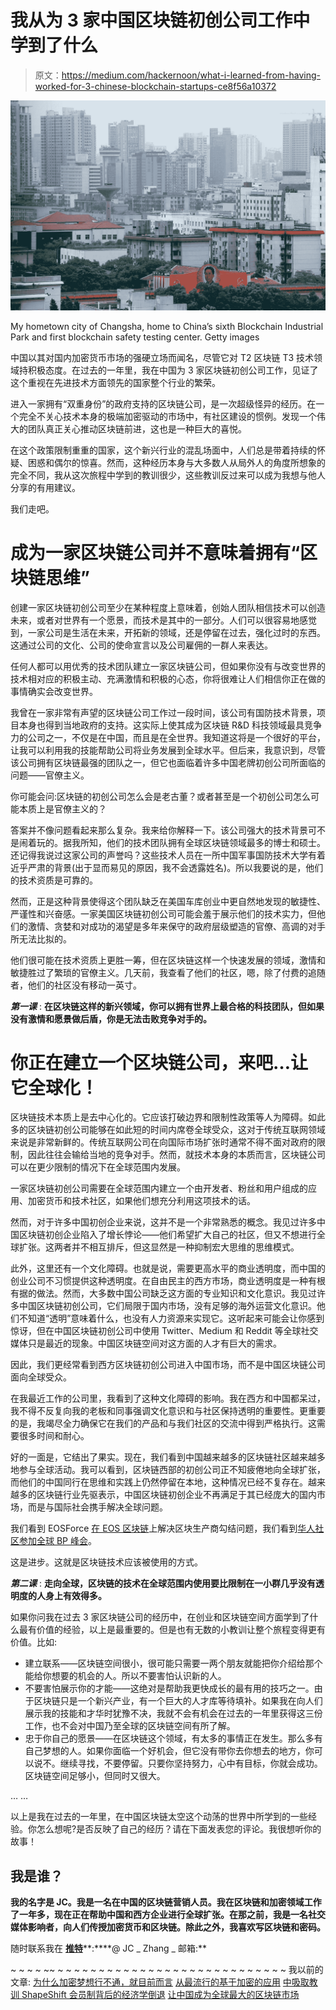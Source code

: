 # 我从为 3 家中国区块链初创公司工作中学到了什么

> 原文：<https://medium.com/hackernoon/what-i-learned-from-having-worked-for-3-chinese-blockchain-startups-ce8f56a10372>

![](img/b91e4472fe1807dfe5cd60b37b42898d.png)

My hometown city of Changsha, home to China’s sixth Blockchain Industrial Park and first blockchain safety testing center. Getty images

中国以其对国内加密货币市场的强硬立场而闻名，尽管它对 T2 区块链 T3 技术领域持积极态度。在过去的一年里，我在中国为 3 家区块链初创公司工作，见证了这个重视在先进技术方面领先的国家整个行业的繁荣。

进入一家拥有“双重身份”的政府支持的区块链公司，是一次超级怪异的经历。在一个完全不关心技术本身的极端加密驱动的市场中，有社区建设的惯例。发现一个伟大的团队真正关心推动区块链前进，这也是一种巨大的喜悦。

在这个政策限制重重的国家，这个新兴行业的混乱场面中，人们总是带着持续的怀疑、困惑和偶尔的惊喜。然而，这种经历本身与大多数人从局外人的角度所想象的完全不同，我从这次旅程中学到的教训很少，这些教训反过来可以成为我想与他人分享的有用建议。

我们走吧。

# 成为一家区块链公司并不意味着拥有“区块链思维”

创建一家区块链初创公司至少在某种程度上意味着，创始人团队相信技术可以创造未来，或者对世界有一个愿景，而技术是其中的一部分。人们可以很容易地感觉到，一家公司是生活在未来，开拓新的领域，还是停留在过去，强化过时的东西。这通过公司的文化、公司的使命宣言以及公司雇佣的一群人来表达。

任何人都可以用优秀的技术团队建立一家区块链公司，但如果你没有与改变世界的技术相对应的积极主动、充满激情和积极的心态，你将很难让人们相信你正在做的事情确实会改变世界。

我曾在一家非常有声望的区块链公司工作过一段时间，该公司有国防技术背景，项目本身也得到当地政府的支持。这实际上使其成为区块链 R&D 科技领域最具竞争力的公司之一，不仅是在中国，而且是在全世界。我知道这将是一个很好的平台，让我可以利用我的技能帮助公司将业务发展到全球水平。但后来，我意识到，尽管该公司拥有区块链最强的团队之一，但它也面临着许多中国老牌初创公司所面临的问题——官僚主义。

你可能会问:区块链的初创公司怎么会是老古董？或者甚至是一个初创公司怎么可能本质上是官僚主义的？

答案并不像问题看起来那么复杂。我来给你解释一下。该公司强大的技术背景可不是闹着玩的。据我所知，他们的技术团队拥有全球区块链领域最多的博士和硕士。还记得我说过这家公司的声誉吗？这些技术人员在一所中国军事国防技术大学有着近乎严肃的背景(出于显而易见的原因，我不会透露姓名)。所以我要说的是，他们的技术资质是可靠的。

然而，正是这种背景使得这个团队缺乏在美国车库创业中更自然地发现的敏捷性、严谨性和兴奋感。一家美国区块链初创公司可能会羞于展示他们的技术实力，但他们的激情、贪婪和对成功的渴望是多年来保守的政府层级塑造的官僚、高调的对手所无法比拟的。

他们很可能在技术资质上更胜一筹，但在区块链这样一个快速发展的领域，激情和敏捷胜过了繁琐的官僚主义。几天前，我查看了他们的社区，嗯，除了付费的追随者，他们的社区没有移动一英寸。

***第一课*** : **在区块链这样的新兴领域，你可以拥有世界上最合格的科技团队，但如果没有激情和愿景做后盾，你是无法击败竞争对手的。**

# 你正在建立一个区块链公司，来吧…让它全球化！

区块链技术本质上是去中心化的。它应该打破边界和限制性政策等人为障碍。如此多的区块链初创公司能够在如此短的时间内席卷全球受众，这对于传统互联网领域来说是非常新鲜的。传统互联网公司在向国际市场扩张时通常不得不面对政府的限制，因此往往会输给当地的竞争对手。然而，就技术本身的本质而言，区块链公司可以在更少限制的情况下在全球范围内发展。

一家区块链初创公司需要在全球范围内建立一个由开发者、粉丝和用户组成的应用、加密货币和技术社区，如果他们想充分利用这项技术的话。

然而，对于许多中国初创企业来说，这并不是一个非常熟悉的概念。我见过许多中国区块链初创企业陷入了增长悖论——他们希望扩大自己的社区，但又不想进行全球扩张。这两者并不相互排斥，但这显然是一种抑制宏大思维的思维模式。

此外，这里还有一个文化障碍。也就是说，需要更高水平的商业透明度，而中国的创业公司不习惯提供这种透明度。在自由民主的西方市场，商业透明度是一种有根有据的做法。然而，大多数中国公司缺乏这方面的专业知识和文化意识。我见过许多中国区块链初创公司，它们局限于国内市场，没有足够的海外运营文化意识。他们不知道“透明”意味着什么，也没有人力资源来实现它。这听起来可能会让你感到惊讶，但在中国区块链初创公司中使用 Twitter、Medium 和 Reddit 等全球社交媒体只是最近的现象。中国区块链空间对这方面的人才有巨大的需求。

因此，我们更经常看到西方区块链初创公司进入中国市场，而不是中国区块链公司面向全球受众。

在我最近工作的公司里，我看到了这种文化障碍的影响。我在西方和中国都呆过，我不得不反复向我的老板和同事强调文化意识和与社区保持透明的重要性。更重要的是，我竭尽全力确保它在我们的产品和与我们社区的交流中得到严格执行。这需要很多时间和耐心。

好的一面是，它结出了果实。现在，我们看到中国越来越多的区块链社区越来越多地参与全球活动。我可以看到，区块链西部的初创公司正不知疲倦地向全球扩张，而他们的中国同行在思维和实践上仍然停留在本地，这种情况已经不复存在。越来越多的区块链行业先驱表示，中国区块链初创企业不再满足于其已经庞大的国内市场，而是与国际社会携手解决全球问题。

我们看到 EOSForce [在 EOS 区块链](/@eosforce/bridging-the-chasm-between-eastern-and-western-block-producers-286141bbdd24)上解决区块生产商勾结问题，我们看到[华人社区参加全球 BP 峰会](https://www.cryptofinance.no/)。

这是进步。这就是区块链技术应该被使用的方式。

***第二课*** : **走向全球，区块链的技术在全球范围内使用要比限制在一小群几乎没有透明度的人身上有效得多。**

如果你问我在过去 3 家区块链公司的经历中，在创业和区块链空间方面学到了什么最有价值的经验，以上是最重要的。但是也有无数的小教训让整个旅程变得更有价值。比如:

*   建立联系——区块链空间很小，很可能只需要一两个朋友就能把你介绍给那个能给你想要的机会的人。所以不要害怕认识新的人。
*   不要害怕展示你的才能——这绝对是帮助我更快成长的最有用的技巧之一。由于区块链只是一个新兴产业，有一个巨大的人才库等待填补。如果我在向人们展示我的技能和才华时犹豫不决，我就不会有机会在过去的一年里获得这三份工作，也不会对中国乃至全球的区块链空间有所了解。
*   忠于你自己的愿景——在区块链这个领域，有太多的事情正在发生。那么多有自己梦想的人。如果你面临一个好机会，但它没有带你去你想去的地方，你可以说不。继续寻找，不要停留。只要你坚持努力，心中有目标，你就会成功。区块链空间足够小，但同时又很大。

… …

以上是我在过去的一年里，在中国区块链太空这个动荡的世界中所学到的一些经验。你怎么想呢?是否反映了自己的经历？请在下面发表您的评论。我很想听你的故事！

## 我是谁？

**我的名字是 JC。我是一名在中国的区块链营销人员。我在区块链和加密领域工作了一年多，现在正在帮助中国和西方企业进行全球扩张。在那之前，我是一名社交媒体影响者，向人们传授加密货币和区块链。除此之外，我喜欢写区块链和密码。**

随时联系我在 [**推特**](https://twitter.com/jc_zhang_)**:****@ JC _ Zhang _
邮箱:**

~ ~ ~ ~ ~~ ~ ~ ~ ~ ~ ~ ~ ~ ~ ~ ~ ~ ~ ~ ~ ~ ~ ~ ~ ~ ~ ~ ~ ~ ~ ~ ~ ~
我以前的文章:
[为什么加密梦想行不通，就目前而言](https://hackernoon.com/why-the-crypto-dream-does-not-work-for-now-f561fc21784)
[从最流行的基于加密的应用](https://hackernoon.com/lessons-from-the-most-popular-crypto-based-application-9f926798da29)
[中吸取教训 ShapeShift 会员制背后的经济学倒退](https://hackernoon.com/the-economics-behind-shapeshifts-membership-backpedal-bfe524567f71)
[让中国成为全球最大的区块链市场](https://hackernoon.com/state-of-decay-and-opportunity-a-constructive-approach-to-blockchain-development-in-china-a83f3513a58f)